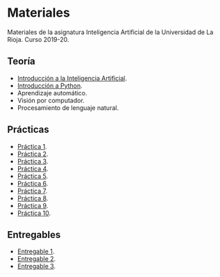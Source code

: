 # Materiales

Materiales de la asignatura Inteligencia Artificial de la Universidad de La Rioja. Curso 2019-20.


## Teoría

- [Introducción a la Inteligencia Artificial](https://drive.google.com/open?id=1bCClW3P6nwDlSgpe-uL33Vbsr_NweRY-ZrSkDBXYv-s).
- [Introducción a Python](notebooks/Tema2.ipynb).
- Aprendizaje automático.
- Visión por computador.
- Procesamiento de lenguaje natural.


## Prácticas

- [Práctica 1]().
- [Práctica 2]().
- [Práctica 3]().
- [Práctica 4]().
- [Práctica 5]().
- [Práctica 6]().
- [Práctica 7]().
- [Práctica 8]().
- [Práctica 9]().
- [Práctica 10]().

## Entregables

- [Entregable 1]().
- [Entregable 2]().
- [Entregable 3]().
